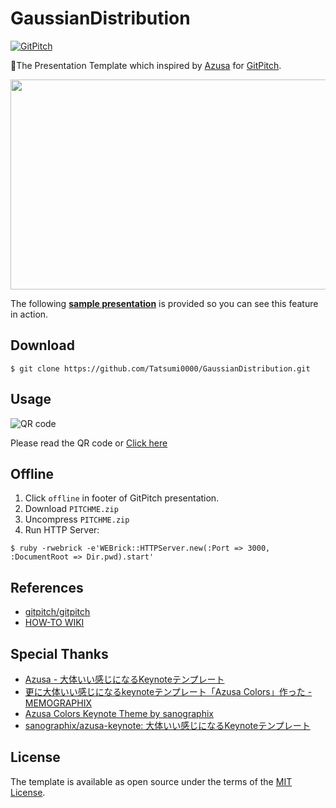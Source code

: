 # GaussianDistribution


[![GitPitch](https://gitpitch.com/assets/badge.svg)](https://gitpitch.com/yhirano55/gitpitch-azusa/master?grs=github&t=white)

:tropical_drink:The Presentation Template which inspired by [Azusa](http://sanographix.github.io/azusa-keynote/) for [GitPitch](https://gitpitch.com/).

<a href="https://gitpitch.com/yhirano55/gitpitch-azusa/master?grs=github&t=white"><img src="https://raw.githubusercontent.com/yhirano55/gitpitch-azusa/master/assets/slide.jpg" width="600" height="336" /></a>

The following <strong>[sample presentation](https://gitpitch.com/yhirano55/gitpitch-azusa/master?grs=github&t=white)</strong> is provided so you can see this feature in action.

## Download

```
$ git clone https://github.com/Tatsumi0000/GaussianDistribution.git
```

## Usage

![QR code](https://github.com/Tatsumi0000/gitpitch-azusa/blob/master/pics/QR.png "式 QR code")

Please read the QR code or [Click here](https://gitpitch.com/Tatsumi0000/GaussianDistribution/master#/)

## Offline

1. Click `offline` in footer of GitPitch presentation.
2. Download `PITCHME.zip`
3. Uncompress `PITCHME.zip`
4. Run HTTP Server:

  ```
  $ ruby -rwebrick -e'WEBrick::HTTPServer.new(:Port => 3000, :DocumentRoot => Dir.pwd).start'
  ```

## References

- [gitpitch/gitpitch](https://github.com/gitpitch/gitpitch)
- [HOW-TO WIKI](https://github.com/gitpitch/gitpitch/wiki)

## Special Thanks

- [Azusa - 大体いい感じになるKeynoteテンプレート](http://sanographix.github.io/azusa-keynote/)
- [更に大体いい感じになるkeynoteテンプレート「Azusa Colors」作った - MEMOGRAPHIX](http://memo.sanographix.net/post/113681262780)
- [Azusa Colors Keynote Theme by sanographix](http://sanographix.github.io/azusa-colors/)
- [sanographix/azusa-keynote: 大体いい感じになるKeynoteテンプレート](https://github.com/sanographix/azusa-keynote)

## License

The template is available as open source under the terms of the [MIT License](http://opensource.org/licenses/MIT).
